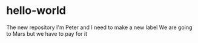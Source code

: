 # hello-world
The new repository
I'm Peter and I need to make a new label
We are going to Mars but we have to pay for it
